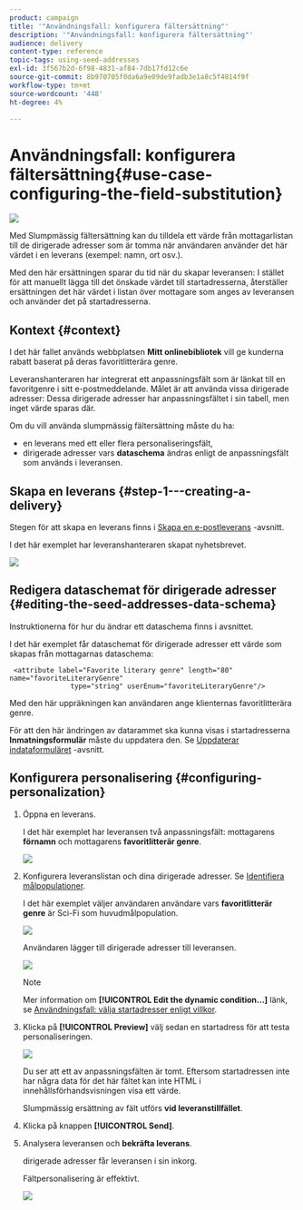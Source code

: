 ```yaml
---
product: campaign
title: '"Användningsfall: konfigurera fältersättning"'
description: '"Användningsfall: konfigurera fältersättning"'
audience: delivery
content-type: reference
topic-tags: using-seed-addresses
exl-id: 3f567b2d-6f98-4831-af84-7db17fd12c6e
source-git-commit: 8b970705f0da6a9e09de9fadb3e1a8c5f4814f9f
workflow-type: tm+mt
source-wordcount: '448'
ht-degree: 4%

---
```


# Användningsfall: konfigurera fältersättning{#use-case-configuring-the-field-substitution}

![](../../assets/common.svg)

Med Slumpmässig fältersättning kan du tilldela ett värde från mottagarlistan till de dirigerade adresser som är tomma när användaren använder det här värdet i en leverans (exempel: namn, ort osv.).

Med den här ersättningen sparar du tid när du skapar leveransen: I stället för att manuellt lägga till det önskade värdet till startadresserna, återställer ersättningen det här värdet i listan över mottagare som anges av leveransen och använder det på startadresserna.

## Kontext {#context}

I det här fallet används webbplatsen **Mitt onlinebibliotek** vill ge kunderna rabatt baserat på deras favoritlitterära genre.

Leveranshanteraren har integrerat ett anpassningsfält som är länkat till en favoritgenre i sitt e-postmeddelande. Målet är att använda vissa dirigerade adresser: Dessa dirigerade adresser har anpassningsfältet i sin tabell, men inget värde sparas där.

Om du vill använda slumpmässig fältersättning måste du ha:

* en leverans med ett eller flera personaliseringsfält,
* dirigerade adresser vars **dataschema** ändras enligt de anpassningsfält som används i leveransen.

## Skapa en leverans {#step-1---creating-a-delivery}

Stegen för att skapa en leverans finns i [Skapa en e-postleverans](creating-an-email-delivery.md) -avsnitt.

I det här exemplet har leveranshanteraren skapat nyhetsbrevet.

![](assets/dlv_seeds_usecase_24.png)

## Redigera dataschemat för dirigerade adresser {#editing-the-seed-addresses-data-schema}

Instruktionerna för hur du ändrar ett dataschema finns i avsnittet.

I det här exemplet får dataschemat för dirigerade adresser ett värde som skapas från mottagarnas dataschema:

```
 <attribute label="Favorite literary genre" length="80" name="favoriteLiteraryGenre"
               type="string" userEnum="favoriteLiteraryGenre"/>
```

Med den här uppräkningen kan användaren ange klienternas favoritlitterära genre.

För att den här ändringen av datarammet ska kunna visas i startadresserna **Inmatningsformulär** måste du uppdatera den. Se [Uppdaterar indataformuläret](use-case--selecting-seed-addresses-on-criteria.md#updating-the-input-form) -avsnitt.

## Konfigurera personalisering {#configuring-personalization}

1. Öppna en leverans.

   I det här exemplet har leveransen två anpassningsfält: mottagarens **förnamn** och mottagarens **favoritlitterär genre**.

   ![](assets/dlv_seeds_usecase_25.png)

1. Konfigurera leveranslistan och dina dirigerade adresser. Se [Identifiera målpopulationer](steps-defining-the-target-population.md).

   I det här exemplet väljer användaren användare vars **favoritlitterär genre** är Sci-Fi som huvudmålpopulation.

   ![](assets/dlv_seeds_usecase_26.png)

   Användaren lägger till dirigerade adresser till leveransen.

   ![](assets/dlv_seeds_usecase_27.png)

   >[!NOTE]
   >
   >Mer information om **[!UICONTROL Edit the dynamic condition...]** länk, se [Användningsfall: välja startadresser enligt villkor](use-case--selecting-seed-addresses-on-criteria.md).

1. Klicka på **[!UICONTROL Preview]** välj sedan en startadress för att testa personaliseringen.

   ![](assets/dlv_seeds_usecase_28.png)

   Du ser att ett av anpassningsfälten är tomt. Eftersom startadressen inte har några data för det här fältet kan inte HTML i innehållsförhandsvisningen visa ett värde.

   Slumpmässig ersättning av fält utförs **vid leveranstillfället**.

1. Klicka på knappen **[!UICONTROL Send]**.
1. Analysera leveransen och **bekräfta leverans**.

   dirigerade adresser får leveransen i sin inkorg.

   Fältpersonalisering är effektivt.

   ![](assets/dlv_seeds_usecase_08.png)
